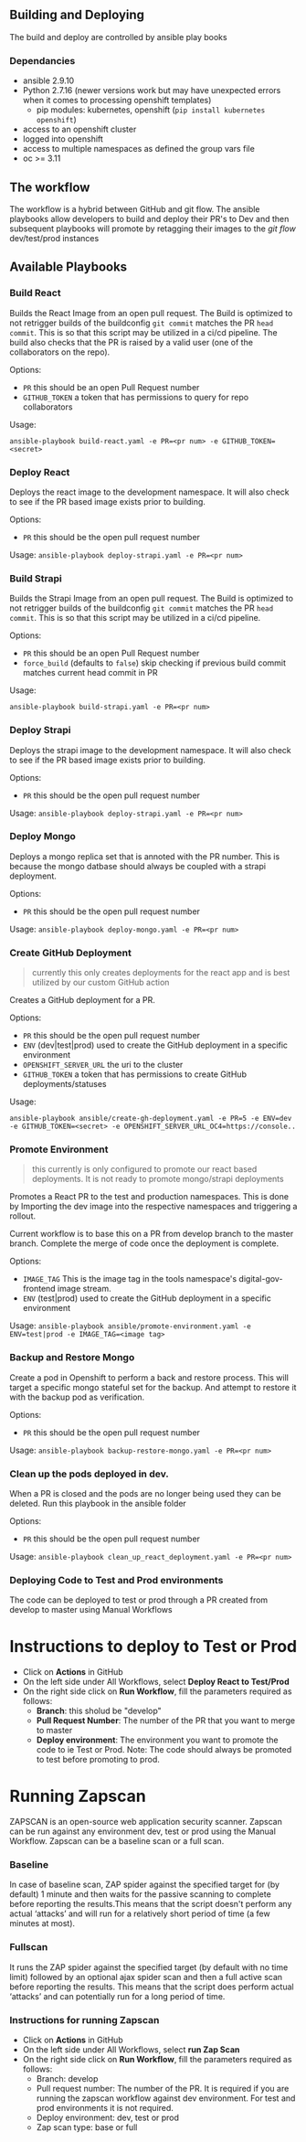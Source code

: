 ## Building and Deploying

The build and deploy are controlled by ansible play books

### Dependancies

- ansible 2.9.10
- Python 2.7.16 (newer versions work but may have unexpected errors when it comes to processing openshift templates)
  - pip modules: kubernetes, openshift (`pip install kubernetes openshift`)
- access to an openshift cluster
- logged into openshift
- access to multiple namespaces as defined the group vars file
- oc >= 3.11


## The workflow

The workflow is a hybrid between GitHub and git flow. The ansible playbooks allow developers to build and deploy their PR's to Dev and then subsequent playbooks will promote by retagging their images to the _git flow_ dev/test/prod instances 


## Available Playbooks 
### Build React
Builds the React Image from an open pull request. The Build is optimized to not retrigger builds of the buildconfig `git commit` matches the PR `head commit`. This is so that this script may be utilized in a ci/cd pipeline. The build also checks that the PR is raised by a valid user (one of the collaborators on the repo).

Options: 
- `PR` <number> this should be an open Pull Request number
- `GITHUB_TOKEN` <string> a token that has permissions to query for repo collaborators
 
Usage:

`ansible-playbook build-react.yaml -e PR=<pr num> -e GITHUB_TOKEN=<secret>`


### Deploy React

Deploys the react image to the development namespace. It will also check to see if the PR based image exists prior to building. 

Options:
- `PR` <number> this should be the open pull request number

Usage:
`ansible-playbook deploy-strapi.yaml -e PR=<pr num>`

### Build Strapi

Builds the Strapi Image from an open pull request. The Build is optimized to not retrigger builds of the buildconfig `git commit` matches the PR `head commit`. This is so that this script may be utilized in a ci/cd pipeline. 

Options: 
- `PR` <number> this should be an open Pull Request number
- `force_build` <boolean> (defaults to `false`) skip checking if previous build commit matches current head commit in PR 

Usage:

`ansible-playbook build-strapi.yaml -e PR=<pr num>`


### Deploy Strapi

Deploys the strapi image to the development namespace. It will also check to see if the PR based image exists prior to building. 

Options:
- `PR` <number> this should be the open pull request number

Usage:
`ansible-playbook deploy-strapi.yaml -e PR=<pr num>`

### Deploy Mongo

Deploys a mongo replica set that is annoted with the PR number. This is because the mongo datbase should always be coupled with a strapi deployment. 

Options:
- `PR` <number> this should be the open pull request number

Usage:
`ansible-playbook deploy-mongo.yaml -e PR=<pr num>`

### Create GitHub Deployment
> currently this only creates deployments for the react app and is best utilized by our custom GitHub action

Creates a GitHub deployment for a PR. 

Options:
- `PR` <number> this should be the open pull request number
- `ENV` <string> (dev|test|prod) used to create the GitHub deployment in a specific environment
- `OPENSHIFT_SERVER_URL` <string> the uri to the cluster 
- `GITHUB_TOKEN` <string> a token that has permissions to create GitHub deployments/statuses

Usage:

`ansible-playbook ansible/create-gh-deployment.yaml -e PR=5 -e ENV=dev -e GITHUB_TOKEN=<secret> -e OPENSHIFT_SERVER_URL_OC4=https://console..`

### Promote Environment
> this currently is only configured to promote our react based deployments. It is not ready to promote mongo/strapi deployments

Promotes a React PR to the test and production namespaces. This is done by Importing the dev image into the respective namespaces and triggering a rollout. 

Current workflow is to base this on a PR from develop branch to the master branch. Complete the merge of code once the deployment is complete.

Options:
- `IMAGE_TAG` <string> This is the image tag in the tools namespace's digital-gov-frontend image stream.
- `ENV` <string> (test|prod) used to create the GitHub deployment in a specific environment

Usage:
`ansible-playbook ansible/promote-environment.yaml -e ENV=test|prod -e IMAGE_TAG=<image tag>`

### Backup and Restore Mongo
Create a pod in Openshift to perform a back and restore process. This will target a specific mongo stateful set for the backup. And attempt to restore it with the backup pod as verification. 

Options:
- `PR` <number> this should be the open pull request number

Usage:
`ansible-playbook backup-restore-mongo.yaml -e PR=<pr num>`


### Clean up the pods deployed in dev.
When a PR is closed and the pods are no longer being used they can be deleted. Run this playbook in the ansible folder

Options:
- `PR` <number> this should be the open pull request number

Usage:
`ansible-playbook clean_up_react_deployment.yaml -e PR=<pr num>`


### Deploying Code to Test and Prod environments
The code can be deployed to test or prod through a PR created from develop to master using  Manual Workflows 
 
# Instructions to deploy to Test or Prod
- Click on **Actions** in GitHub
- On the left side under All Workflows, select **Deploy React to Test/Prod**
- On the right side click on **Run Workflow**, fill the parameters required as follows:
  - **Branch**: this sholud be "develop"
  - **Pull Request Number**: The number of the PR that you want to merge to master
  - **Deploy environment**: The environment you want to promote the code to ie Test or Prod. 
    Note: The code should always be promoted to test before promoting to prod.


# Running Zapscan
ZAPSCAN is an open-source web application security scanner. Zapscan can be run against any environment dev, test or prod using the Manual Workflow. Zapscan can be a baseline scan or a full scan. 

### Baseline
 In case of baseline scan, ZAP spider against the specified target for (by default) 1 minute and then waits for the passive scanning to complete before reporting the results.This means that the script doesn't perform any actual ‘attacks’ and will run for a relatively short period of time (a few minutes at most).

### Fullscan
It runs the ZAP spider against the specified target (by default with no time limit) followed by an optional ajax spider scan and then a full active scan before reporting the results.
This means that the script does perform actual ‘attacks’ and can potentially run for a long period of time.

### Instructions for running Zapscan
- Click on **Actions** in GitHub
- On the left side under All Workflows, select **run Zap Scan**
- On the right side click on **Run Workflow**, fill the parameters required as follows:
  - Branch: develop
  - Pull request number: The number of the PR. It is required if you are running the zapscan workflow against dev environment. For test and prod environments it is not required.
  - Deploy environment: dev, test or prod
  - Zap scan type: base or full
  
